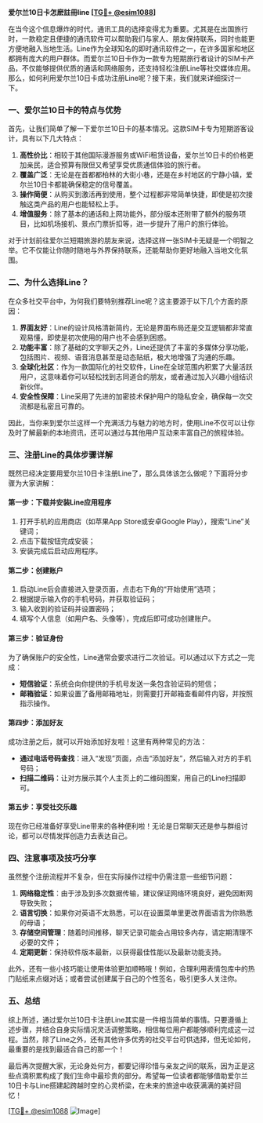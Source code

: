 **爱尔兰10日卡怎麽註冊line [[TG💪+ @esim1088](https://t.me/s/esim1088)]**

在当今这个信息爆炸的时代，通讯工具的选择变得尤为重要。尤其是在出国旅行时，一款稳定且便捷的通讯软件可以帮助我们与家人、朋友保持联系，同时也能更方便地融入当地生活。Line作为全球知名的即时通讯软件之一，在许多国家和地区都拥有庞大的用户群体。而爱尔兰10日卡作为一款专为短期旅行者设计的SIM卡产品，不仅能够提供优质的通话和网络服务，还支持轻松注册Line等社交媒体应用。那么，如何利用爱尔兰10日卡成功注册Line呢？接下来，我们就来详细探讨一下。

### 一、爱尔兰10日卡的特点与优势

首先，让我们简单了解一下爱尔兰10日卡的基本情况。这款SIM卡专为短期游客设计，具有以下几大特点：

1. **高性价比**：相较于其他国际漫游服务或WiFi租赁设备，爱尔兰10日卡的价格更加亲民，适合预算有限但又希望享受优质通信体验的旅行者。
2. **覆盖广泛**：无论是在首都都柏林的大街小巷，还是在乡村地区的宁静小镇，爱尔兰10日卡都能确保稳定的信号覆盖。
3. **操作简便**：从购买到激活再到使用，整个过程都非常简单快捷，即使是初次接触这类产品的用户也能轻松上手。
4. **增值服务**：除了基本的通话和上网功能外，部分版本还附带了额外的服务项目，比如机场接机、景点门票折扣等，进一步提升了用户的旅行体验。

对于计划前往爱尔兰短期旅游的朋友来说，选择这样一张SIM卡无疑是一个明智之举。它不仅能让你随时随地与外界保持联系，还能帮助你更好地融入当地文化氛围。

### 二、为什么选择Line？

在众多社交平台中，为何我们要特别推荐Line呢？这主要源于以下几个方面的原因：

1. **界面友好**：Line的设计风格清新简约，无论是界面布局还是交互逻辑都非常直观易懂，即使是初次使用的用户也不会感到困惑。
2. **功能丰富**：除了基础的文字聊天之外，Line还提供了丰富的多媒体分享功能，包括图片、视频、语音消息甚至是动态贴纸，极大地增强了沟通的乐趣。
3. **全球化社区**：作为一款国际化的社交软件，Line在全球范围内积累了大量活跃用户，这意味着你可以轻松找到志同道合的朋友，或者通过加入兴趣小组结识新伙伴。
4. **安全性保障**：Line采用了先进的加密技术保护用户的隐私安全，确保每一次交流都是私密且可靠的。

因此，当你来到爱尔兰这样一个充满活力与魅力的地方时，使用Line不仅可以让你及时了解最新的本地资讯，还可以通过与其他用户互动来丰富自己的旅程体验。

### 三、注册Line的具体步骤详解

既然已经决定要用爱尔兰10日卡注册Line了，那么具体该怎么做呢？下面将分步骤为大家讲解：

#### 第一步：下载并安装Line应用程序
1. 打开手机的应用商店（如苹果App Store或安卓Google Play），搜索“Line”关键词；
2. 点击下载按钮完成安装；
3. 安装完成后启动应用程序。

#### 第二步：创建账户
1. 启动Line后会直接进入登录页面，点击右下角的“开始使用”选项；
2. 根据提示输入你的手机号码，并获取验证码；
3. 输入收到的验证码并设置密码；
4. 填写个人信息（如用户名、头像等），完成后即可成功创建账户。

#### 第三步：验证身份
为了确保账户的安全性，Line通常会要求进行二次验证。可以通过以下方式之一完成：
- **短信验证**：系统会向你提供的手机号发送一条包含验证码的短信；
- **邮箱验证**：如果设置了备用邮箱地址，则需要打开邮箱查看邮件内容，并按照指示操作。

#### 第四步：添加好友
成功注册之后，就可以开始添加好友啦！这里有两种常见的方法：
- **通过电话号码查找**：进入“发现”页面，点击“添加好友”，然后输入对方的手机号码；
- **扫描二维码**：让对方展示其个人主页上的二维码图案，用自己的Line扫描即可。

#### 第五步：享受社交乐趣
现在你已经准备好享受Line带来的各种便利啦！无论是日常聊天还是参与群组讨论，都可以尽情发挥创造力去表达自己。

### 四、注意事项及技巧分享

虽然整个注册流程并不复杂，但在实际操作过程中仍需注意一些细节问题：

1. **网络稳定性**：由于涉及到多次数据传输，建议保证网络环境良好，避免因断网导致失败；
2. **语言切换**：如果你对英语不太熟悉，可以在设置菜单里更改界面语言为你熟悉的母语；
3. **存储空间管理**：随着时间推移，聊天记录可能会占用较多内存，请定期清理不必要的文件；
4. **定期更新**：保持软件版本最新，以获得最佳性能以及最新功能支持。

此外，还有一些小技巧能让使用体验更加顺畅哦！例如，合理利用表情包库中的热门贴纸来点缀对话；或者尝试创建属于自己的个性签名，吸引更多人关注你。

### 五、总结

综上所述，通过爱尔兰10日卡注册Line其实是一件相当简单的事情。只要遵循上述步骤，并结合自身实际情况灵活调整策略，相信每位用户都能够顺利完成这一过程。当然，除了Line之外，还有其他许多优秀的社交平台可供选择，但无论如何，最重要的是找到最适合自己的那一个！

最后再次提醒大家，无论身处何方，都要记得珍惜与亲友之间的联系，因为正是这些点滴积累构成了我们生命中最珍贵的部分。希望每一位读者都能够借助爱尔兰10日卡与Line搭建起跨越时空的心灵桥梁，在未来的旅途中收获满满的美好回忆！

[[TG💪+ @esim1088](https://t.me/s/esim1088) ![Image](https://i.postimg.cc/4NQfJmqS/Snipaste-2025-05-13-00-14-12.png)]